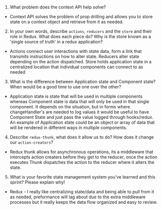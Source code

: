 1. What problem does the context API help solve?

- Context API solves the problem of prop drilling and allows you to store state on a context object and retrieve from it as needed.

2. In your own words, describe `actions`, `reducers` and the `store` and their role in Redux. What does each piece do? Why is the store known as a 'single source of truth' in a redux application?

- Actions connect user interactions with state data, form a link that transmits instructions on how to alter state. Reducers alter state depending on the action dispatched. Store holds application state in a centralized location that individual components can connect to as needed

3. What is the difference between Application state and Component state? When would be a good time to use one over the other?

- Application state is state that will be used in multiple components whereas Component state is data that will only be used in that single component. It depends on the situation, but in forms where changeHandler's are needed to log values it would be useful to have Component State and just pass the value logged through hooks/redux. An example of Application state could be an object or array of data that will be rendered in different ways in multiple components.

4. Describe `redux-thunk`, what does it allow us to do? How does it change our `action-creators`?

- Redux thunk allows for asynchronous operations, its a middleware that intercepts action creaters before they get to the reducer, once the action executes Thunk dispatches the action to the reducer where it alters the state.

5. What is your favorite state management system you've learned and this sprint? Please explain why!

- Redux - I really like centralizing state/data and being able to pull from it as needed, preformance will lag about due to the extra middleware processes but it really keeps the data flow organized and easy to review.
